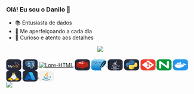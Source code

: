 ### Olá! Eu sou o Danilo 👋

- 📚 Entusiasta de dados 
- 🌱 Me aperfeiçoando a cada dia
- 👯 Curioso e atento aos detalhes

<div align="center">
  <a href="https://github.com/danilowind">
  <img height="180em" src="https://github-readme-stats-sigma-five.vercel.app/api?username=danilowind&show_icons=true&theme=dracula&include_all_commits=true&count_private=true"/>
</div>
  
<div style="display: inline_block"><br>
  <img align="center" alt="Lore-HTML" height="30" width="40" src="https://github.com/tandpfun/skill-icons/blob/main/icons/MySQL-Dark.svg">
  <img align="center" alt="Lore-HTML" height="30" width="40" src="https://github.com/tandpfun/skill-icons/blob/main/icons/PostgreSQL-Dark.svg">
  <img align="center" alt="Lore-HTML" height="30" width="40" src="https://img.icons8.com/color/512/microsoft-sql-server.png">
  <img align="center" alt="Lore-HTML" height="30" width="40" src="https://github.com/tandpfun/skill-icons/blob/main/icons/Redis-Dark.svg">
  <img align="center" alt="Lore-HTML" height="30" width="40" src="https://github.com/tandpfun/skill-icons/blob/main/icons/SQLite.svg">
  <img align="center" alt="Lore-CSS" height="30" width="40"  src="https://github.com/tandpfun/skill-icons/blob/main/icons/Java-Dark.svg">
  <img align="center" alt="Lore-CSS" height="30" width="40"  src="https://github.com/tandpfun/skill-icons/blob/main/icons/Python-Dark.svg">
  <img align="center" alt="Lore-CSS" height="30" width="40"  src="https://github.com/tandpfun/skill-icons/blob/main/icons/Git.svg">
  <img align="center" alt="Lore-CSS" height="30" width="40"  src="https://github.com/tandpfun/skill-icons/blob/main/icons/Nginx.svg">
  <img align="center" alt="Lore-CSS" height="30" width="40"  src="https://github.com/tandpfun/skill-icons/blob/main/icons/Docker.svg">
  <img align="center" alt="Lore-CSS" height="30" width="40" src="https://github.com/tandpfun/skill-icons/blob/main/icons/Linux-Dark.svg">
  <img align="center" alt="Lore-CSS" height="30" width="40"  src="https://github.com/tandpfun/skill-icons/blob/main/icons/Azure-Dark.svg">
  <img align="center" alt="Lore-CSS" height="30" width="40"  src="https://github.com/tandpfun/skill-icons/blob/main/icons/Java-Light.svg">
</div>

<div>
  <a href="https://www.linkedin.com/in/danilo-dias-costa/" target="_blank"><img src="https://img.shields.io/badge/LinkedIn-0077B5?style=for-the-badge&logo=linkedin&logoColor=white" target="_blank"></a>
</div>

